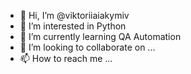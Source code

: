 - 👋 Hi, I’m @viktoriiaiakymiv
- 👀 I’m interested in Python
- 🌱 I’m currently learning QA Automation
- 💞️ I’m looking to collaborate on ...
- 📫 How to reach me ...

<!---
viktoriiaiakymiv/viktoriiaiakymiv is a ✨ special ✨ repository because its `README.md` (this file) appears on your GitHub profile.
You can click the Preview link to take a look at your changes.
--->
